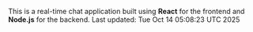 This is a real-time chat application built using **React** for the frontend and **Node.js** for the backend.
Last updated: Tue Oct 14 05:08:23 UTC 2025
